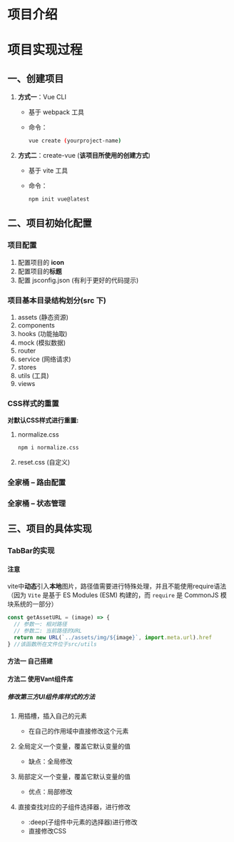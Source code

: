 # 项目介绍

# 项目实现过程

## 一、创建项目

1. **方式一**：Vue CLI

   * 基于 webpack 工具

   * 命令：

     ~~~bash
     vue create (yourproject-name)
     ~~~

2. **方式二**：create-vue (**该项目所使用的创建方式**)

   * 基于 vite 工具

   * 命令：

     ~~~bash
     npm init vue@latest
     ~~~

## 二、项目初始化配置

### 项目配置

1. 配置项目的 **icon**
2. 配置项目的**标题**
3.  配置 jsconfig.json (有利于更好的代码提示)

### 项目基本目录结构划分(src 下)

1. assets (静态资源)
2. components
3. hooks (功能抽取)
4. mock (模拟数据)
5. router
6. service (网络请求)
7. stores
8. utils (工具)
9. views

### CSS样式的重置

**对默认CSS样式进行重置:**

1. normalize.css

   ~~~bash
   npm i normalize.css
   ~~~

2. reset.css (自定义)

### 全家桶 – 路由配置



### 全家桶 – 状态管理



## 三、项目的具体实现

### TabBar的实现

#### 注意

vite中**动态**引入**本地**图片，路径值需要进行特殊处理，并且不能使用require语法（因为 `Vite` 是基于 ES Modules (ESM) 构建的，而 `require` 是 CommonJS 模块系统的一部分）

~~~js
const getAssetURL = (image) => {
  // 参数一: 相对路径
  // 参数二: 当前路径的URL
  return new URL(`../assets/img/${image}`, import.meta.url).href
} //该函数所在文件位于src/utils
~~~



#### 方法一 自己搭建



#### 方法二 使用Vant组件库

##### 修改第三方UI组件库样式的方法

1. 用插槽，插入自己的元素
   * 在自己的作用域中直接修改这个元素

2. 全局定义一个变量，覆盖它默认变量的值
   * 缺点：全局修改

3. 局部定义一个变量，覆盖它默认变量的值
   * 优点：局部修改

4. 直接查找对应的子组件选择器，进行修改
   * :deep(子组件中元素的选择器)进行修改
   * 直接修改CSS

